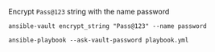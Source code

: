 Encrypt `Pass@123` string with the name password
```
ansible-vault encrypt_string "Pass@123" --name password

ansible-playbook --ask-vault-password playbook.yml
```